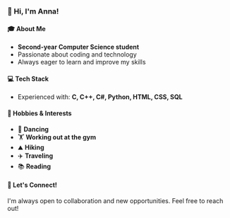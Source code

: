 ### 👋 Hi, I'm Anna!  

#### 🎓 About Me  
- **Second-year Computer Science student**  
- Passionate about coding and technology  
- Always eager to learn and improve my skills  

#### 💻 Tech Stack  
- Experienced with: **C, C++, C#, Python, HTML, CSS, SQL**  

#### 🎯 Hobbies & Interests  
- 💃 **Dancing**  
- 🏋️ **Working out at the gym**  
- ⛰️ **Hiking**  
- ✈️ **Traveling**
- 📚 **Reading**  

#### 🚀 Let's Connect!  
I'm always open to collaboration and new opportunities. Feel free to reach out!

